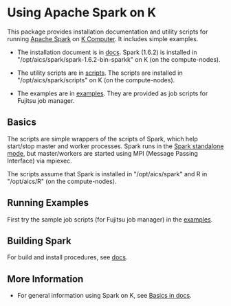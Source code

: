<!-- -*-Mode: Fundamental; Coding: us-ascii;-*- -->

# Using Apache Spark on K

This package provides installation documentation and utility scripts
for running [Apache Spark](http://spark.apache.org/) on [K
Computer](http://www.aics.riken.jp/en/k-computer/about/).  It includes
simple examples.

* The installation document is in [docs](docs).  Spark (1.6.2) is
installed in "/opt/aics/spark/spark-1.6.2-bin-sparkk" on K (on the
compute-nodes).

* The utility scripts are in [scripts](scripts).  The scripts are
installed in "/opt/aics/spark/scripts" on K (on the compute-nodes).

* The examples are in [examples](examples).  They are provided as job
scripts for Fujitsu job manager.

## Basics

The scripts are simple wrappers of the scripts of Spark, which help
start/stop master and worker processes.  Spark runs in the [Spark
standalone
mode](http://spark.apache.org/docs/latest/spark-standalone.html), but
master/workers are started using MPI (Message Passing Interface) via
mpiexec.

The scripts assume that Spark is installed in "/opt/aics/spark" and R
in "/opt/aics/R" (on the compute-nodes).

## Running Examples

First try the sample job scripts (for Fujitsu job manager) in the
[examples](examples).

## Building Spark

For build and install procedures, see [docs](docs).

## More Information

* For general information using Spark on K, see [Basics in
docs](docs/BASICS.md).
